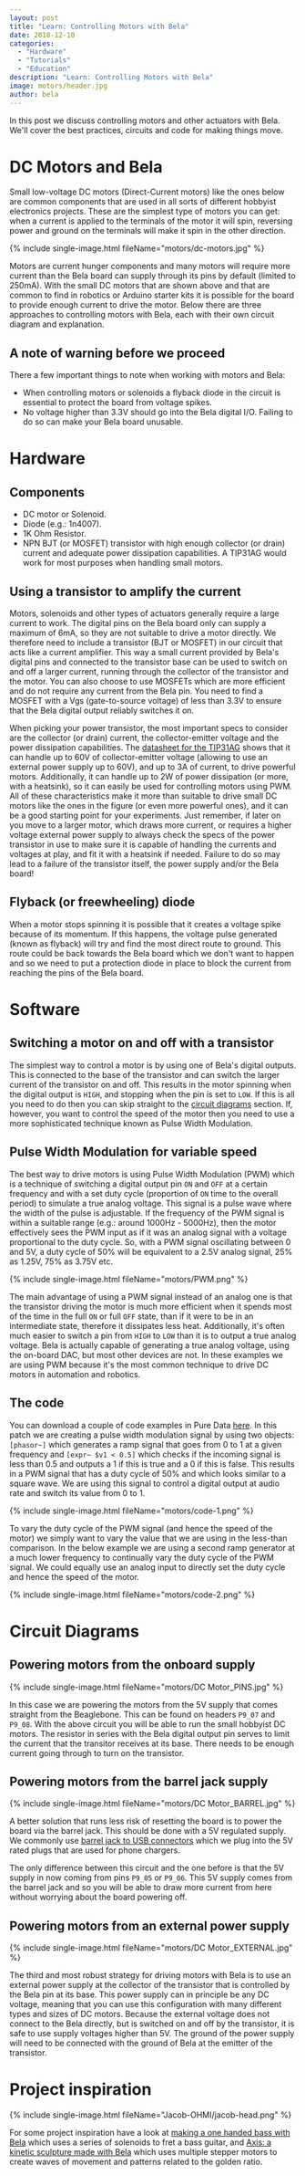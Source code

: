 ```yaml
---
layout: post
title: "Learn: Controlling Motors with Bela"
date: 2018-12-10
categories:
  - "Hardware"
  - "Tutorials"
  - "Education"
description: "Learn: Controlling Motors with Bela"
image: motors/header.jpg
author: bela
---
```


In this post we discuss controlling motors and other actuators with Bela. We'll cover the best practices, circuits and code for making things move.

# DC Motors and Bela

Small low-voltage DC motors (Direct-Current motors) like the ones below are common components that are used in all sorts of different hobbyist electronics projects. These are the simplest type of motors you can get: when a current is applied to the terminals of the motor it will spin, reversing power and ground on the terminals will make it spin in the other direction.

{% include single-image.html fileName="motors/dc-motors.jpg" %}

Motors are current hunger components and many motors will require more current than the Bela board can supply through its pins by default (limited to 250mA). With the small DC motors that are shown above and that are common to find in robotics or Arduino starter kits it is possible for the board to provide enough current to drive the motor. Below there are three approaches to controlling motors with Bela, each with their own circuit diagram and explanation.

## A note of warning before we proceed

There a few important things to note when working with motors and Bela:

- When controlling motors or solenoids a flyback diode in the circuit is essential to protect the board from voltage spikes.
- No voltage higher than 3.3V should go into the Bela digital I/O. Failing to do so can make your Bela board unusable.

# Hardware

## Components

- DC motor or Solenoid.
- Diode (e.g.: 1n4007).
- 1K Ohm Resistor.
- NPN BJT (or MOSFET) transistor with high enough collector (or drain) current and adequate power dissipation capabilities. A TIP31AG would work for most purposes when handling small motors.

## Using a transistor to amplify the current

Motors, solenoids and other types of actuators generally require a large current to work. The digital pins on the Bela board only can supply a maximum of 6mA, so they are not suitable to drive a motor directly. We therefore need to include a transistor (BJT or MOSFET) in our circuit that acts like a current amplifier. This way a small current provided by Bela's digital pins and connected to the transistor base can be used to switch on and off a larger current, running through the collector of the transistor and the motor.
You can also choose to use MOSFETs which are more efficient and do not require any current from the Bela pin. You need to find a MOSFET with a Vgs (gate-to-source voltage) of less than 3.3V to ensure that the Bela digital output reliably switches it on.

When picking your power transistor, the most important specs to consider are the collector (or drain) current, the collector-emitter voltage and the power dissipation capabilities. The [datasheet for the TIP31AG](https://www.onsemi.com/pub/Collateral/TIP31A-D.PDF) shows that it can handle up to 60V of collector-emitter voltage (allowing to use an external power supply up to 60V), and up to 3A of current, to drive powerful motors. Additionally, it can handle up to 2W of power dissipation (or more, with a heatsink), so it can easily be used for controlling motors using PWM.
All of these characteristics make it more than suitable to drive small DC motors like the ones in the figure (or even more powerful ones), and it can be a good starting point for your experiments. Just remember, if later on you move to a larger motor, which draws more current, or requires a higher voltage external power supply to always check the specs of the power transistor in use to make sure it is capable of handling the currents and voltages at play, and fit it with a heatsink if needed. Failure to do so may lead to a failure of the transistor itself, the power supply and/or the Bela board!

## Flyback (or freewheeling) diode

When a motor stops spinning it is possible that it creates a voltage spike because of its momentum. If this happens, the voltage pulse generated (known as flyback) will try and find the most direct route to ground. This route could be back towards the Bela board which we don't want to happen and so we need to put a protection diode in place to block the current from reaching the pins of the Bela board.

# Software

## Switching a motor on and off with a transistor

The simplest way to control a motor is by using one of Bela's digital outputs. This is connected to the base of the transistor and can switch the larger current of the transistor on and off. This results in the motor spinning when the digital output is `HIGH`, and stopping when the pin is set to `LOW`. If this is all you need to do then you can skip straight to the [circuit diagrams](#circuit-diagrams) section. If, however, you want to control the speed of the motor then you need to use a more sophisticated technique known as Pulse Width Modulation.

## Pulse Width Modulation for variable speed

The best way to drive motors is using Pulse Width Modulation (PWM) which is a technique of switching a digital output pin `ON` and `OFF` at a certain frequency and with a set duty cycle (proportion of `ON` time to the overall period) to simulate a true analog voltage. This signal is a pulse wave where the width of the pulse is adjustable. If the frequency of the PWM signal is within a suitable range (e.g.: around 1000Hz - 5000Hz), then the motor effectively sees the PWM input as if it was an analog signal with a voltage proportional to the duty cycle. So, with a PWM signal oscillating between 0 and 5V, a duty cycle of 50% will be equivalent to a 2.5V analog signal, 25% as 1.25V, 75% as 3.75V etc. 

{% include single-image.html fileName="motors/PWM.png" %}

The main advantage of using a PWM signal instead of an analog one is that the transistor driving the motor is much more efficient when it spends most of the time in the full `ON` or full `OFF` state, than if it were to be in an intermediate state, therefore it dissipates less heat. Additionally, it's often much easier to switch a pin from `HIGH` to `LOW` than it is to output a true analog voltage. Bela is actually capable of generating a true analog voltage, using the on-board DAC, but most other devices are not.
In these examples we are using PWM because it's the most common technique to drive DC motors in automation and robotics.

## The code

You can download a couple of code examples in Pure Data [here](https://github.com/roberthjack/dc-motors-pwm). In this patch we are creating a pulse width modulation signal by using two objects: `[phasor~]` which generates a ramp signal that goes from 0 to 1 at a given frequency and `[expr~ $v1 < 0.5]` which checks if the incoming signal is less than 0.5 and outputs a 1 if this is true and a 0 if this is false. This results in a PWM signal that has a duty cycle of 50% and which looks similar to a square wave. We are using this signal to control a digital output at audio rate and switch its value from 0 to 1.

{% include single-image.html fileName="motors/code-1.png" %}

To vary the duty cycle of the PWM signal (and hence the speed of the motor) we simply want to vary the value that we are using in the less-than comparison. In the below example we are using a second ramp generator at a much lower frequency to continually vary the duty cycle of the PWM signal. We could equally use an analog input to directly set the duty cycle and hence the speed of the motor.

{% include single-image.html fileName="motors/code-2.png" %}

# Circuit Diagrams

## Powering motors from the onboard supply

{% include single-image.html fileName="motors/DC Motor_PINS.jpg" %}

In this case we are powering the motors from the 5V supply that comes straight from the Beaglebone. This can be found on headers `P9_07` and `P9_08`. With the above circuit you will be able to run the small hobbyist DC motors. The resistor in series with the Bela digital output pin serves to limit the current that the transitor receives at its base. There needs to be enough current going through to turn on the transistor. 

## Powering motors from the barrel jack supply

{% include single-image.html fileName="motors/DC Motor_BARREL.jpg" %}

A better solution that runs less risk of resetting the board is to power the board via the barrel jack. This should be done with a 5V regulated supply. We commonly use [barrel jack to USB connectors](https://www.amazon.co.uk/StarTech-com-Type-Barrel-Power-Cable-Black/dp/B003MQO96U/ref=pd_lpo_sbs_147_t_0?_encoding=UTF8&psc=1&refRID=C8SJ3WA5RCVPKEX54EVR) which we plug into the 5V rated plugs that are used for phone chargers.

The only difference between this circuit and the one before is that the 5V supply in now coming from pins `P9_05` or `P9_06`. This 5V supply comes from the barrel jack and so you will be able to draw more current from here without worrying about the board powering off.

## Powering motors from an external power supply

{% include single-image.html fileName="motors/DC Motor_EXTERNAL.jpg" %}

The third and most robust strategy for driving motors with Bela is to use an external power supply at the collector of the transistor that is controlled by the Bela pin at its base. This power supply can in principle be any DC voltage, meaning that you can use this configuration with many different types and sizes of DC motors. Because the external voltage does not connect to the Bela directly, but is switched on and off by the transistor, it is safe to use supply voltages higher than 5V. The ground of the power supply will need to be connected with the ground of Bela at the emitter of the transistor.

# Project inspiration

{% include single-image.html fileName="Jacob-OHMI/jacob-head.png" %}

For some project inspiration have a look at [making a one handed bass with Bela](https://blog.bela.io/2016/02/01/making-the-one-handed-bass-with-bela/) which uses a series of solenoids to fret a bass guitar, and [Axis: a kinetic sculpture made with Bela](https://blog.bela.io/2017/02/27/axis/) which uses multiple stepper motors to create waves of movement and patterns related to the golden ratio.

